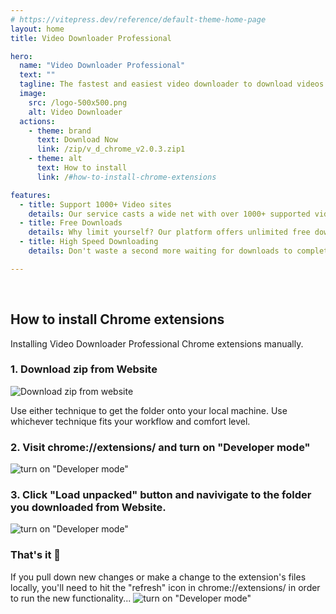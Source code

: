 ```yaml
---
# https://vitepress.dev/reference/default-theme-home-page
layout: home
title: Video Downloader Professional

hero:
  name: "Video Downloader Professional"
  text: ""
  tagline: The fastest and easiest video downloader to download videos from any website.
  image:
    src: /logo-500x500.png
    alt: Video Downloader
  actions:
    - theme: brand
      text: Download Now
      link: /zip/v_d_chrome_v2.0.3.zip1
    - theme: alt
      text: How to install
      link: /#how-to-install-chrome-extensions

features:
  - title: Support 1000+ Video sites
    details: Our service casts a wide net with over 1000+ supported video sites, including popular platforms like Vimeo, Facebook, Instagram, Twitter, Bilibili. we make it easy to download videos from a diverse range of sources.
  - title: Free Downloads
    details: Why limit yourself? Our platform offers unlimited free downloads, allowing you to save as many videos as you desire. From trending music videos to educational tutorials, capture and keep content without ever hitting a download cap.
  - title: High Speed Downloading
    details: Don't waste a second more waiting for downloads to complete. With our high-speed downloading feature, get your videos ready to watch in no time. Our optimized download process ensures you spend less time waiting and more time enjoying.

---
```


<br>

## How to install Chrome extensions

Installing Video Downloader Professional Chrome extensions manually.

###  1. Download zip from Website
![Download zip from website](/index/iShot_2024-04-02_09.54.00.png)

Use either technique to get the folder onto your local machine. Use whichever technique fits your workflow and comfort level.

### 2. Visit chrome://extensions/ and turn on "Developer mode"
![turn on "Developer mode"](/index/2.avif)

### 3. Click "Load unpacked" button and navivigate to the folder you downloaded from Website.
![turn on "Developer mode"](/index/3.avif)

### That's it 🎉
If you pull down new changes or make a change to the extension's files locally, you'll need to hit the "refresh" icon in chrome://extensions/ in order to run the new functionality...
![turn on "Developer mode"](/index/4.png)